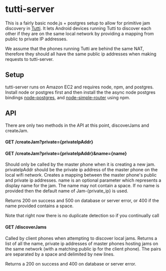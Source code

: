 tutti-server
============

This is a fairly basic node.js + postgres setup to allow for primitive jam discovery in [Tutti](https://github.com/JayThomason/tutti). It lets Android devices running Tutti to discover each other if they are on the same local network by providing a mapping from public to private IP addresses. 

We assume that the phones running Tutti are behind the same NAT, therefore they should all have the same public ip addresses when making requests to tutti-server.

Setup
------
tutti-server runs on Amazon EC2 and requires node, npm, and postgres. Install node or postgres first and then install the the async node postgres bindings [node-postgres](https://github.com/brianc/node-postgres), and [node-simple-router](https://github.com/sandy98/node-simple-router) using npm.

API
-----
There are only two methods in the API at this point, discoverJams and createJam.

#### GET /createJam?private={privateIpAddr}
#### GET /createJam?private={privateIpAddr}&name={name}
Should only be called by the master phone when it is creating a new jam. privateIpAddr should be the private ip address of the master phone on the local wifi network. Creates a mapping between the master phone's public and private ip addresses. name is an optional parameter which represents a display name for the jam. The name may not contain a space. If no name is provided then the default name of Jam-{private_ip} is used.

Returns 200 on success and 500 on database or server error, or 400 if the name provided contains a space.

Note that right now there is no duplicate detection so if you continually call 

#### GET /discoverJams
Called by client phones when attempting to discover local jams. Returns a list of all the name, private ip addresses of master phones hosting jams on the same network (with a matching public ip for the client phone). The pairs are separated by a space and delimited by new lines.

Returns a 200 on success and 400 on database or server error.
